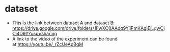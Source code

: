 # dataset
- This is the link between dataset A and dataset B: https://drive.google.com/drive/folders/1FwXO0AAdq9YjjPmKAgIEiLqwOjCi4D9Y?usp=sharing
- A link to the video of the experiment can be found at:https://youtu.be/_rZcUeApBqM
